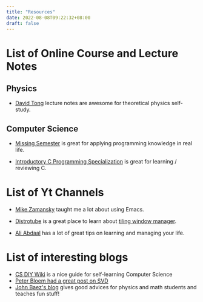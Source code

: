 ```yaml
---
title: "Resources"
date: 2022-08-08T09:22:32+08:00
draft: false 
---
```


# List of Online Course and Lecture Notes
## Physics 
- [David Tong](https://www.damtp.cam.ac.uk/user/tong/teaching.html) lecture
  notes are awesome for theoretical physics self-study.
  
## Computer Science

- [Missing Semester](https://missing.csail.mit.edu/2020/) is great for applying
  programming knowledge in real life.

- [Introductory C Programming
  Specialization](https://www.coursera.org/specializations/c-programming) is
  great for learning / reviewing C.

# List of Yt Channels
* [Mike Zamansky](https://www.youtube.com/user/mzamansky/featured) taught me a
  lot about using Emacs.

* [Distrotube](https://www.youtube.com/c/DistroTube) is a great place to learn
  about [tiling window
  manager](https://en.wikipedia.org/wiki/Tiling_window_manager).

* [Ali Abdaal](https://www.youtube.com/c/aliabdaal) has a lot of great tips on
  learning and managing your life.

# List of interesting blogs
* [CS DIY Wiki](https://csdiy.wiki/) is a nice guide for self-learning Computer Science
* [Peter Bloem had a great post on SVD](https://peterbloem.nl/)
* [John Baez's blog](https://math.ucr.edu/home/baez/README.html) gives good advices for physics and math students and teaches fun stuff!
